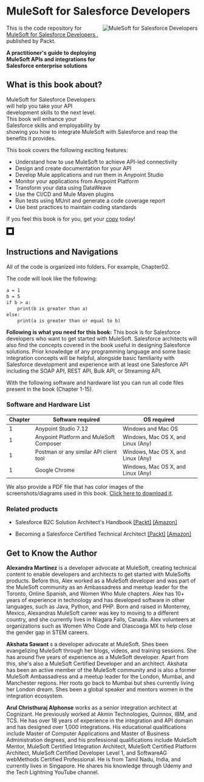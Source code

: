 # MuleSoft for Salesforce Developers 

<a href="https://www.packtpub.com/product/mulesoft-for-salesforce-developers-architects/9781801079600?utm_source=github&utm_medium=repository&utm_campaign="><img src="https://static.packt-cdn.com/products/9781801079600/cover/smaller" alt="MuleSoft for Salesforce Developers " height="256px" align="right"></a>

This is the code repository for [MuleSoft for Salesforce Developers ](https://www.packtpub.com/product/mulesoft-for-salesforce-developers-architects/9781801079600?utm_source=github&utm_medium=repository&utm_campaign=), published by Packt.

**A practitioner's guide to deploying MuleSoft APIs and integrations for Salesforce enterprise solutions**

## What is this book about?
MuleSoft for Salesforce Developers will help you take your API development skills to the next level. This book will enhance your Salesforce skills and employability by showing you how to integrate MuleSoft with Salesforce and reap the benefits it provides.	

This book covers the following exciting features:

* Understand how to use MuleSoft to achieve API-led connectivity
* Design and create documentation for your API
* Develop Mule applications and run them in Anypoint Studio
* Monitor your applications from Anypoint Platform
* Transform your data using DataWeave
* Use the CI/CD and Mule Maven plugins
* Run tests using MUnit and generate a code coverage report
* Use best practices to maintain coding standards

If you feel this book is for you, get your [copy](https://www.amazon.com/dp/1801079609) today!

<a href="https://www.packtpub.com/?utm_source=github&utm_medium=banner&utm_campaign=GitHubBanner"><img src="https://raw.githubusercontent.com/PacktPublishing/GitHub/master/GitHub.png" 
alt="https://www.packtpub.com/" border="5" /></a>

## Instructions and Navigations
All of the code is organized into folders. For example, Chapter02.

The code will look like the following:
```
a = 1
b = 5
if b > a:
    print(b is greater than a)
else:
    print(a is greater than or equal to b)
```

**Following is what you need for this book:**
This book is for Salesforce developers who want to get started with MuleSoft. Salesforce architects will also find the concepts covered in the book useful in designing Salesforce solutions. Prior knowledge of any programming language and some basic integration concepts will be helpful, alongside basic familiarity with Salesforce development and experience with at least one Salesforce API including the SOAP API, REST API, Bulk API, or Streaming API.

With the following software and hardware list you can run all code files present in the book (Chapter 1-15).
### Software and Hardware List
| Chapter | Software required | OS required |
| -------- | ------------------------------------ | ----------------------------------- |
| 1 | Anypoint Studio 7.12 | Windows and Mac OS  |
| 1 | Anypoint Platform and MuleSoft Composer | Windows, Mac OS X, and Linux (Any) |
| 1 | Postman or any similar API client tool  | Windows, Mac OS X, and Linux (Any) |
| 1 | Google Chrome | Windows, Mac OS X, and Linux (Any) |

We also provide a PDF file that has color images of the screenshots/diagrams used in this book. [Click here to download it](https://static.packt-cdn.com/downloads/9781801079600_ColorImages.pdf).

### Related products
* Salesforce B2C Solution Architect's Handbook  [[Packt]](https://www.packtpub.com/product/salesforce-b2c-solution-architect-s-handbook/9781801817035?utm_source=github&utm_medium=repository&utm_campaign=) [[Amazon]](https://www.amazon.com/dp/1801817030)

* Becoming a Salesforce Certified Technical Architect  [[Packt]](https://www.packtpub.com/product/becoming-a-salesforce-certified-technical-architect/9781800568754?utm_source=github&utm_medium=repository&utm_campaign=) [[Amazon]](https://www.amazon.com/dp/1800568754)


## Get to Know the Author
**Alexandra Martinez**
is a developer advocate at MuleSoft, creating technical content to enable developers and architects to get started with MuleSofts products. Before this, Alex worked as a MuleSoft developer and was part of the MuleSoft community as an Ambassadress and meetup leader for the Toronto, Online Spanish, and Women Who Mule chapters. Alex has 10+ years of experience in technology and has developed software in other languages, such as Java, Python, and PHP. Born and raised in Monterrey, Mexico, Alexandras MuleSoft career was key to moving to a different country, and she currently lives in Niagara Falls, Canada. Alex volunteers at organizations such as Women Who Code and Olascoaga MX to help close the gender gap in STEM careers.

**Akshata Sawant**
s a developer advocate at MuleSoft. Shes been evangelizing MuleSoft through her blogs, videos, and training sessions. She has around five years of experience as a MuleSoft developer. Apart from this, she's also a MuleSoft Certified Developer and an architect. Akshata has been an active member of the MuleSoft community and is also a former MuleSoft Ambassadress and a meetup leader for the London, Mumbai, and Manchester regions. Her roots go back to Mumbai but shes currently living her London dream. Shes been a global speaker and mentors women in the integration ecosystem.

**Arul Christhuraj Alphonse**
works as a senior integration architect at Cognizant. He previously worked at Akmin Technologies, Quinnox, IBM, and TCS. He has over 18 years of experience in the integration and API domain and has designed over 1,000 integrations. His educational qualifications include Master of Computer Applications and Master of Business Administration degrees, and his professional qualifications include MuleSoft Mentor, MuleSoft Certified Integration Architect, MuleSoft Certified Platform Architect, MuleSoft Certified Developer Level 1, and SoftwareAG webMethods Certified Professional. He is from Tamil Nadu, India, and currently lives in Singapore. He shares his knowledge through Udemy and the Tech Lightning YouTube channel.


